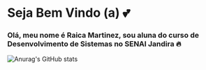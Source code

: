 # Seja Bem Vindo (a) 💕

### Olá, meu nome é Raica Martinez, sou aluna do curso de Desenvolvimento de Sistemas no SENAI Jandira 🔥

![Anurag's GitHub stats](https://github-readme-stats.vercel.app/api?username=raicamartinezz20&show_icons=true&bg_color=ffcbdb&border_color=0000ff)

<!--
**raicamartinezz20/raicamartinezz20** is a ✨ _special_ ✨ repository because its `README.md` (this file) appears on your GitHub profile.

Here are some ideas to get you started:

- 🔭 I’m currently working on ...
- 🌱 I’m currently learning ...
- 👯 I’m looking to collaborate on ...
- 🤔 I’m looking for help with ...
- 💬 Ask me about ...
- 📫 How to reach me: ...
- 😄 Pronouns: ...
- ⚡ Fun fact: ...
-->
